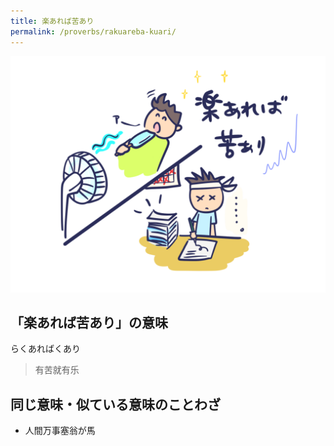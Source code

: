 ```yaml
---
title: 楽あれば苦あり
permalink: /proverbs/rakuareba-kuari/
---
```


![](/assets/images/proverbs/rakuareba-kuari-1024x768.png)

## 「楽あれば苦あり」の意味

らくあればくあり

> 有苦就有乐
  
## 同じ意味・似ている意味のことわざ

* 人間万事塞翁が馬
